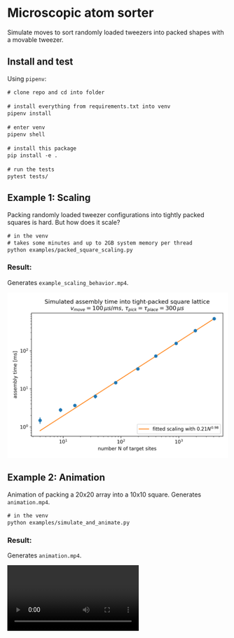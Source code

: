 # Microscopic atom sorter

Simulate moves to sort randomly loaded tweezers into packed shapes with a movable tweezer.


## Install and test
Using `pipenv`:
```
# clone repo and cd into folder

# install everything from requirements.txt into venv
pipenv install

# enter venv
pipenv shell

# install this package
pip install -e .

# run the tests
pytest tests/
```


## Example 1: Scaling
Packing randomly loaded tweezer configurations into tightly packed squares is hard.
But how does it scale?
```
# in the venv
# takes some minutes and up to 2GB system memory per thread
python examples/packed_square_scaling.py
```

### Result:
Generates `example_scaling_behavior.mp4`.

![Example 1](example_scaling_behavior.png)


## Example 2: Animation
Animation of packing a 20x20 array into a 10x10 square.
Generates `animation.mp4`.
```
# in the venv
python examples/simulate_and_animate.py
```

### Result:
Generates `animation.mp4`.

![Example 2](animation.mp4)

